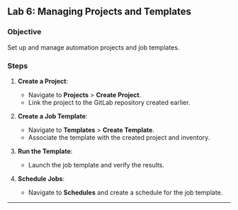 ## **Lab 6: Managing Projects and Templates**

### Objective
Set up and manage automation projects and job templates.

### Steps
1. **Create a Project**:
   - Navigate to **Projects** > **Create Project**.
   - Link the project to the GitLab repository created earlier.

2. **Create a Job Template**:
   - Navigate to **Templates** > **Create Template**.
   - Associate the template with the created project and inventory.

3. **Run the Template**:
   - Launch the job template and verify the results.

4. **Schedule Jobs**:
   - Navigate to **Schedules** and create a schedule for the job template.

---
